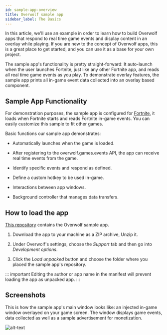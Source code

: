 ```yaml
---
id: sample-app-overview
title: Overwolf sample app
sidebar_label: The Basics
---
```


In this article, we'll use an example in order to learn how to build Overwolf apps that respond to real time game events and display content in an overlay while playing. If you are new to the concept of Overwolf apps, this is a great place to get started, and you can use it as a base for your own project.

The sample app's functionality is pretty straight-forward: It auto-launch when the user launches Fortnite, just like any other Fortnite app, and reads all real time game events as you play. To demonstrate overlay features, the sample app prints all in-game event data collected into an overlay based component.

## Sample App Functionality

For demonstration purposes, the sample app is configured for [Fortnite](https://www.epicgames.com/fortnite/en-US/download), it loads when Fortnite starts and reads Fortnite in-game events. You can easily customize this sample to fit other games.

Basic functions our sample app demonstrates:

* Automatically launches when the game is loaded.

* After registering to the overwolf.games.events API, the app can receive real time events from the game.

* Identify specific events and respond as defined.

* Define a custom hotkey to be used in-game.

* Interactions between app windows.

* Background controller that manages data transfers.

## How to load the app

[This repository](https://github.com/overwolf/sample-app) contains the Overwolf sample app.

1. Download the app to your machine as a ZIP archive, Unzip it.

2. Under Overwolf's settings, choose the *Support* tab and then go into *Development options*.

3. Click the *Load unpacked* button and choose the folder where you placed the sample app's repository.

::: important
Editing the author or app name in the manifest will prevent loading the app as unpacked app.
:::

## Screenshots

This is how the sample app's main window looks like: an injected in-game window overlayed on your game screen.  The window displays game events, data collected as well as a sample advertisement for monetization.

![alt-text](assets/sample-app/in-gmae-window.png)

